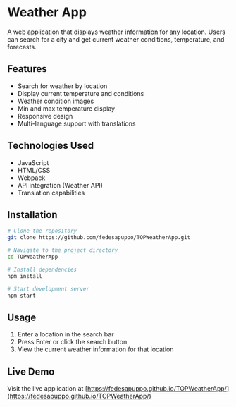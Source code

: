 # Weather App

A web application that displays weather information for any location. Users can search for a city and get current weather conditions, temperature, and forecasts.

## Features

- Search for weather by location
- Display current temperature and conditions
- Weather condition images
- Min and max temperature display
- Responsive design
- Multi-language support with translations

## Technologies Used

- JavaScript
- HTML/CSS
- Webpack
- API integration (Weather API)
- Translation capabilities

## Installation

```bash
# Clone the repository
git clone https://github.com/fedesapuppo/TOPWeatherApp.git

# Navigate to the project directory
cd TOPWeatherApp

# Install dependencies
npm install

# Start development server
npm start
```

## Usage

1. Enter a location in the search bar
2. Press Enter or click the search button
3. View the current weather information for that location

## Live Demo

Visit the live application at [https://fedesapuppo.github.io/TOPWeatherApp/](https://fedesapuppo.github.io/TOPWeatherApp/)